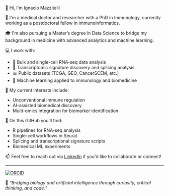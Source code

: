 👋 Hi, I'm Ignacio Mazzitelli

🧬 I'm a medical doctor and researcher with a PhD in Immunology, currently working as a postdoctoral fellow in immunoinformatics.

🎓 I'm also pursuing a Master’s degree in Data Science to bridge my background in medicine with advanced analytics and machine learning.

💻 I work with:
- 🧪 Bulk and single-cell RNA-seq data analysis
- 🧠 Transcriptomic signature discovery and splicing analysis
- 📊 Public datasets (TCGA, GEO, CancerSCEM, etc.)
- 🤖 Machine learning applied to immunology and biomedicine

🔬 My current interests include:
- Unconventional immune regulation
- AI-assisted biomedical discovery
- Multi-omics integration for biomarker identification

🚀 On this GitHub you’ll find:
- R pipelines for RNA-seq analysis
- Single-cell workflows in Seurat
- Splicing and transcriptional signature scripts
- Biomedical ML experiments

📫 Feel free to reach out via [LinkedIn](www.linkedin.com/in/ignaciomazzitelli) if you'd like to collaborate or connect!

---
[![ORCID](https://img.shields.io/badge/ORCID-0000--0001--9351--5799-a6ce39?logo=orcid&style=flat-square)](https://orcid.org/0000-0001-9351-5799)

🧪 *“Bridging biology and artificial intelligence through curiosity, critical thinking, and code.”*
